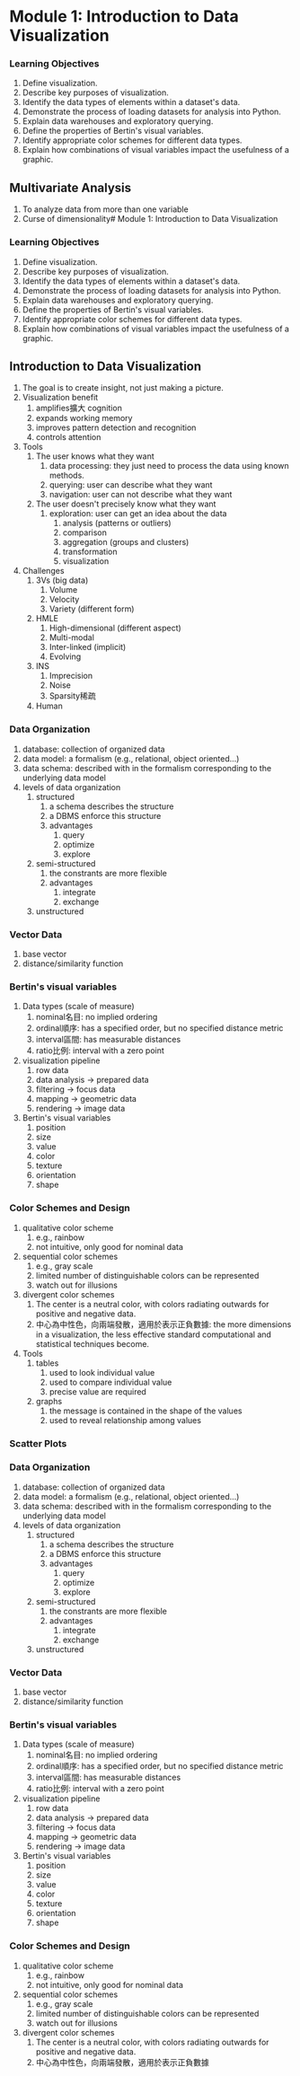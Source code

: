 # Module 1: Introduction to Data Visualization


### Learning Objectives
1. Define visualization.
2. Describe key purposes of visualization.
3. Identify the data types of elements within a dataset's data.
4. Demonstrate the process of loading datasets for analysis into Python.
5. Explain data warehouses and exploratory querying.
6. Define the properties of Bertin's visual variables.
7. Identify appropriate color schemes for different data types.
8. Explain how combinations of visual variables impact the usefulness of a graphic.


## Multivariate Analysis
1. To analyze data from more than one variable
2. Curse of dimensionality# Module 1: Introduction to Data Visualization


### Learning Objectives
1. Define visualization.
2. Describe key purposes of visualization.
3. Identify the data types of elements within a dataset's data.
4. Demonstrate the process of loading datasets for analysis into Python.
5. Explain data warehouses and exploratory querying.
6. Define the properties of Bertin's visual variables.
7. Identify appropriate color schemes for different data types.
8. Explain how combinations of visual variables impact the usefulness of a graphic.


## Introduction to Data Visualization
1. The goal is to create insight, not just making a picture.
2. Visualization benefit
    1. amplifies擴大 cognition
    2. expands working memory
    3. improves pattern detection and recognition
    4. controls attention
3. Tools
    1. The user knows what they want
        1. data processing: they just need to process the data using known methods.
        2. querying: user can describe what they want
        3. navigation: user can not describe what they want
    2. The user doesn't precisely know what they want
        1. exploration: user can get an idea about the data
            1. analysis (patterns or outliers)
            2. comparison
            3. aggregation (groups and clusters)
            4. transformation
            5. visualization
4. Challenges
    1. 3Vs (big data)
        1. Volume
        2. Velocity 
        3. Variety (different form)
    2. HMLE
        1. High-dimensional (different aspect)
        2. Multi-modal
        3. Inter-linked (implicit)
        4. Evolving
    3. INS
        1. Imprecision
        2. Noise
        3. Sparsity稀疏
    4. Human


### Data Organization
1. database: collection of organized data
2. data model: a formalism (e.g., relational, object oriented...)
3. data schema: described with in the formalism corresponding to the underlying data model
4. levels of data organization
    1. structured
        1. a schema describes the structure
        2. a DBMS enforce this structure
        3. advantages
            1. query
            2. optimize
            3. explore
    2. semi-structured
        1. the constrants are more flexible
        2. advantages
            1. integrate
            2. exchange
    3. unstructured


### Vector Data
1. base vector
2. distance/similarity function

### Bertin's visual variables
1. Data types (scale of measure)
    1. nominal名目: no implied ordering
    2. ordinal順序: has a specified order, but no specified distance metric
    3. interval區間: has measurable distances
    4. ratio比例: interval with a zero point
2. visualization pipeline
    1. row data
    2. data analysis -> prepared data
    3. filtering -> focus data
    4. mapping -> geometric data
    5. rendering -> image data
3. Bertin's visual variables
    1. position
    2. size
    3. value
    4. color
    5. texture
    6. orientation
    7. shape



### Color Schemes and Design
1. qualitative color scheme
    1. e.g., rainbow
    2. not intuitive, only good for nominal data
2. sequential color schemes
    1. e.g., gray scale
    2. limited number of distinguishable colors can be represented
    3. watch out for illusions
3. divergent color schemes
    1. The center is a neutral color, with colors radiating outwards for positive and negative data.
    2. 中心為中性色，向兩端發散，適用於表示正負數據: the more dimensions in a visualization, the less effective standard computational and statistical techniques become.
3. Tools
    1. tables
        1. used to look individual value
        2. used to compare individual value
        3. precise value are required
    2. graphs
        1. the message is contained in the shape of the values
        2. used to reveal relationship among values

### Scatter Plots



### Data Organization
1. database: collection of organized data
2. data model: a formalism (e.g., relational, object oriented...)
3. data schema: described with in the formalism corresponding to the underlying data model
4. levels of data organization
    1. structured
        1. a schema describes the structure
        2. a DBMS enforce this structure
        3. advantages
            1. query
            2. optimize
            3. explore
    2. semi-structured
        1. the constrants are more flexible
        2. advantages
            1. integrate
            2. exchange
    3. unstructured


### Vector Data
1. base vector
2. distance/similarity function

### Bertin's visual variables
1. Data types (scale of measure)
    1. nominal名目: no implied ordering
    2. ordinal順序: has a specified order, but no specified distance metric
    3. interval區間: has measurable distances
    4. ratio比例: interval with a zero point
2. visualization pipeline
    1. row data
    2. data analysis -> prepared data
    3. filtering -> focus data
    4. mapping -> geometric data
    5. rendering -> image data
3. Bertin's visual variables
    1. position
    2. size
    3. value
    4. color
    5. texture
    6. orientation
    7. shape



### Color Schemes and Design
1. qualitative color scheme
    1. e.g., rainbow
    2. not intuitive, only good for nominal data
2. sequential color schemes
    1. e.g., gray scale
    2. limited number of distinguishable colors can be represented
    3. watch out for illusions
3. divergent color schemes
    1. The center is a neutral color, with colors radiating outwards for positive and negative data.
    2. 中心為中性色，向兩端發散，適用於表示正負數據